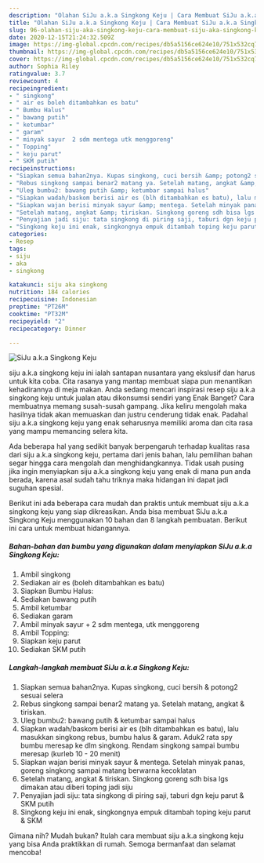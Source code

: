 ```yaml
---
description: "Olahan SiJu a.k.a Singkong Keju | Cara Membuat SiJu a.k.a Singkong Keju Yang Enak dan Simpel"
title: "Olahan SiJu a.k.a Singkong Keju | Cara Membuat SiJu a.k.a Singkong Keju Yang Enak dan Simpel"
slug: 96-olahan-siju-aka-singkong-keju-cara-membuat-siju-aka-singkong-keju-yang-enak-dan-simpel
date: 2020-12-15T21:24:32.509Z
image: https://img-global.cpcdn.com/recipes/db5a5156ce624e10/751x532cq70/siju-aka-singkong-keju-foto-resep-utama.jpg
thumbnail: https://img-global.cpcdn.com/recipes/db5a5156ce624e10/751x532cq70/siju-aka-singkong-keju-foto-resep-utama.jpg
cover: https://img-global.cpcdn.com/recipes/db5a5156ce624e10/751x532cq70/siju-aka-singkong-keju-foto-resep-utama.jpg
author: Sophia Riley
ratingvalue: 3.7
reviewcount: 4
recipeingredient:
- " singkong"
- " air es boleh ditambahkan es batu"
- " Bumbu Halus"
- " bawang putih"
- " ketumbar"
- " garam"
- " minyak sayur  2 sdm mentega utk menggoreng"
- " Topping"
- " keju parut"
- " SKM putih"
recipeinstructions:
- "Siapkan semua bahan2nya. Kupas singkong, cuci bersih &amp; potong2 sesuai selera"
- "Rebus singkong sampai benar2 matang ya. Setelah matang, angkat &amp; tiriskan."
- "Uleg bumbu2: bawang putih &amp; ketumbar sampai halus"
- "Siapkan wadah/baskom berisi air es (blh ditambahkan es batu), lalu masukkan singkong rebus, bumbu halus &amp; garam. Aduk2 rata spy bumbu meresap ke dlm singkong. Rendam singkong sampai bumbu meresap (kurleb 10 - 20 menit)"
- "Siapkan wajan berisi minyak sayur &amp; mentega. Setelah minyak panas, goreng singkong sampai matang berwarna kecoklatan"
- "Setelah matang, angkat &amp; tiriskan. Singkong goreng sdh bisa lgs dimakan atau diberi toping jadi siju"
- "Penyajian jadi siju: tata singkong di piring saji, taburi dgn keju parut &amp; SKM putih"
- "Singkong keju ini enak, singkongnya empuk ditambah toping keju parut &amp; SKM"
categories:
- Resep
tags:
- siju
- aka
- singkong

katakunci: siju aka singkong 
nutrition: 184 calories
recipecuisine: Indonesian
preptime: "PT26M"
cooktime: "PT32M"
recipeyield: "2"
recipecategory: Dinner

---
```



![SiJu a.k.a Singkong Keju](https://img-global.cpcdn.com/recipes/db5a5156ce624e10/751x532cq70/siju-aka-singkong-keju-foto-resep-utama.jpg)


siju a.k.a singkong keju ini ialah santapan nusantara yang ekslusif dan harus untuk kita coba. Cita rasanya yang mantap membuat siapa pun menantikan kehadirannya di meja makan.
Anda sedang mencari inspirasi resep siju a.k.a singkong keju untuk jualan atau dikonsumsi sendiri yang Enak Banget? Cara membuatnya memang susah-susah gampang. Jika keliru mengolah maka hasilnya tidak akan memuaskan dan justru cenderung tidak enak. Padahal siju a.k.a singkong keju yang enak seharusnya memiliki aroma dan cita rasa yang mampu memancing selera kita.



Ada beberapa hal yang sedikit banyak berpengaruh terhadap kualitas rasa dari siju a.k.a singkong keju, pertama dari jenis bahan, lalu pemilihan bahan segar hingga cara mengolah dan menghidangkannya. Tidak usah pusing jika ingin menyiapkan siju a.k.a singkong keju yang enak di mana pun anda berada, karena asal sudah tahu triknya maka hidangan ini dapat jadi suguhan spesial.


Berikut ini ada beberapa cara mudah dan praktis untuk membuat siju a.k.a singkong keju yang siap dikreasikan. Anda bisa membuat SiJu a.k.a Singkong Keju menggunakan 10 bahan dan 8 langkah pembuatan. Berikut ini cara untuk membuat hidangannya.

<!--inarticleads1-->

##### Bahan-bahan dan bumbu yang digunakan dalam menyiapkan SiJu a.k.a Singkong Keju:

1. Ambil  singkong
1. Sediakan  air es (boleh ditambahkan es batu)
1. Siapkan  Bumbu Halus:
1. Sediakan  bawang putih
1. Ambil  ketumbar
1. Sediakan  garam
1. Ambil  minyak sayur + 2 sdm mentega, utk menggoreng
1. Ambil  Topping:
1. Siapkan  keju parut
1. Sediakan  SKM putih




<!--inarticleads2-->

##### Langkah-langkah membuat SiJu a.k.a Singkong Keju:

1. Siapkan semua bahan2nya. Kupas singkong, cuci bersih &amp; potong2 sesuai selera
1. Rebus singkong sampai benar2 matang ya. Setelah matang, angkat &amp; tiriskan.
1. Uleg bumbu2: bawang putih &amp; ketumbar sampai halus
1. Siapkan wadah/baskom berisi air es (blh ditambahkan es batu), lalu masukkan singkong rebus, bumbu halus &amp; garam. Aduk2 rata spy bumbu meresap ke dlm singkong. Rendam singkong sampai bumbu meresap (kurleb 10 - 20 menit)
1. Siapkan wajan berisi minyak sayur &amp; mentega. Setelah minyak panas, goreng singkong sampai matang berwarna kecoklatan
1. Setelah matang, angkat &amp; tiriskan. Singkong goreng sdh bisa lgs dimakan atau diberi toping jadi siju
1. Penyajian jadi siju: tata singkong di piring saji, taburi dgn keju parut &amp; SKM putih
1. Singkong keju ini enak, singkongnya empuk ditambah toping keju parut &amp; SKM




Gimana nih? Mudah bukan? Itulah cara membuat siju a.k.a singkong keju yang bisa Anda praktikkan di rumah. Semoga bermanfaat dan selamat mencoba!
